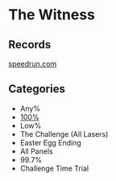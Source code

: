 # The Witness

## Records

[speedrun.com](http://www.speedrun.com/thewitness)

## Categories

- Any%
- [100%](/100.md)
- Low%
- The Challenge (All Lasers)
- Easter Egg Ending
- All Panels
- 99.7%
- Challenge Time Trial
